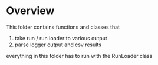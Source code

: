 # Overview
This folder contains functions and classes that

1. take run / run loader to various output
2. parse logger output and csv results

everything in this folder has to run with the RunLoader class
